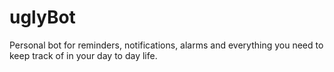 # uglyBot
Personal bot for reminders, notifications, alarms and everything you need to keep track of in your day to day life.
